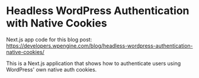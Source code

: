 # Headless WordPress Authentication with Native Cookies

Next.js app code for this blog post:
https://developers.wpengine.com/blog/headless-wordpress-authentication-native-cookies/

This is a Next.js application that shows how to authenticate users using WordPress' own native auth cookies.
